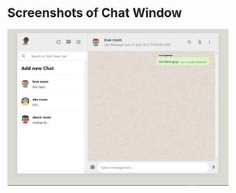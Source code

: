 # Screenshots of Chat Window

![Alt text](https://github.com/AizikAizik/WhatsApp-Web-Clone/blob/main/src/images/whatsAppReadMe.png?raw=true)
